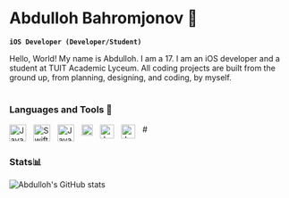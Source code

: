# Abdulloh Bahromjonov 📱

**`iOS Developer (Developer/Student)`**

Hello, World! My name is Abdulloh. I am a 17. I am an iOS developer and a student at TUIT Academic Lyceum. All coding projects are built from the ground up, from planning, designing, and coding, by myself.
#

### Languages and Tools 🧰

<img align="left" alt="Java" width="30px" style="padding-right:10px;" src="https://cdn.jsdelivr.net/gh/devicons/devicon/icons/swift/swift-original.svg"/>
<img align="left" alt="SwiftUI" width="30px" style="padding-right:10px;" src="https://github.com/AbdullohBahromjonov/AbdullohBahromjonov/assets/90626932/18c29006-dac2-4c29-b332-d4f727aadca1"/>
<img align="left" alt="Java" width="30px" style="padding-right:10px;" src="https://cdn.jsdelivr.net/gh/devicons/devicon/icons/xcode/xcode-original.svg"/>
<img align="left" alt="Java" width="20px" style="padding-right:10px;" src="https://github.com/AbdullohBahromjonov/AbdullohBahromjonov/assets/90626932/92b3a74e-d6ff-4cd7-b7ee-3d6d176c55e0"/>
<img align="left" alt="Java" width="25px" style="padding-right:10px;" src="https://cdn.jsdelivr.net/gh/devicons/devicon/icons/figma/figma-original.svg"/>
<img align="left" alt="Java" width="25px" style="padding-right:10px;" src="https://cdn.jsdelivr.net/gh/devicons/devicon/icons/firebase/firebase-plain.svg"/>
#

#
### Stats📊

![Abdulloh's GitHub stats](https://github-readme-stats.vercel.app/api?username=AbdullohBahromjonov&show_icons=true&theme=gotham)
